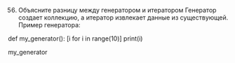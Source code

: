 56. Объясните разницу между генератором и итератором
Генератор создает коллекцию, а итератор извлекает данные из существующей.
Пример генератора:

def my_generator():
    [i for i in range(10)]
    print(i)

my_generator

    
